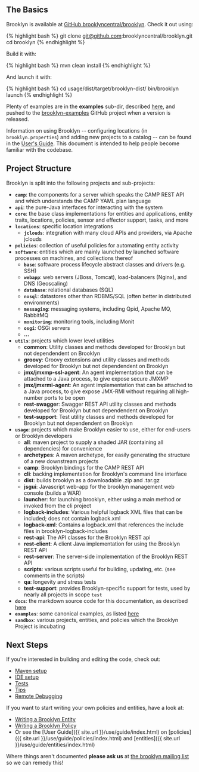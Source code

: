 ## The Basics

Brooklyn is available at [GitHub brooklyncentral/brooklyn](http://github.com/brooklyncentral/brooklyn).  Check it out using:

{% highlight bash %}
git clone git@github.com:brooklyncentral/brooklyn.git
cd brooklyn
{% endhighlight %}

Build it with:

{% highlight bash %}
mvn clean install
{% endhighlight %}

And launch it with:

{% highlight bash %}
cd usage/dist/target/brooklyn-dist/
bin/brooklyn launch
{% endhighlight %}

Plenty of examples are in the **examples** sub-dir,
described [here]({{site.url}}/use/examples),
and pushed to the [brooklyn-examples](http://github.com/brooklyncentral/brooklyn-examples) 
GitHub project when a version is released.

Information on using Brooklyn -- configuring locations (in `brooklyn.properties`) 
and adding new projects to a catalog -- can be found in the [User's Guide]({{site.url}}/use/guide/quickstart/index.html).
This document is intended to help people become familiar with the codebase.

## Project Structure

Brooklyn is split into the following projects and sub-projects:

* **``camp``**: the components for a server which speaks the CAMP REST API and which understands the CAMP YAML plan language
* **``api``**: the pure-Java interfaces for interacting with the system
* **``core``**: the base class implementations for entities and applications, entity traits, locations, policies, sensor and effector support, tasks, and more 
* **``locations``**: specific location integrations
    * **``jclouds``**: integration with many cloud APIs and providers, via Apache jclouds
* **``policies``**: collection of useful policies for automating entity activity  
* **``software``**: entities which are mainly launched by launched software processes on machines, and collections thereof
    * **``base``**: software process lifecycle abstract classes and drivers (e.g. SSH) 
    * **``webapp``**: web servers (JBoss, Tomcat), load-balancers (Nginx), and DNS (Geoscaling) 
    * **``database``**: relational databases (SQL) 
    * **``nosql``**: datastores other than RDBMS/SQL (often better in distributed environments) 
    * **``messaging``**: messaging systems, including Qpid, Apache MQ, RabbitMQ 
    * **``monitoring``**: monitoring tools, including Monit
    * **``osgi``**: OSGi servers 
    * **...**
* **``utils``**: projects which lower level utilities
    * **common**: Utility classes and methods developed for Brooklyn but not dependendent on Brooklyn
    * **groovy**: Groovy extensions and utility classes and methods developed for Brooklyn but not dependendent on Brooklyn
    * **jmx/jmxmp-ssl-agent**: An agent implementation that can be attached to a Java process, to give expose secure JMXMP
    * **jmx/jmxrmi-agent**: An agent implementation that can be attached to a Java process, to give expose JMX-RMI without requiring all high-number ports to be open
    * **rest-swagger**: Swagger REST API utility classes and methods developed for Brooklyn but not dependendent on Brooklyn
    * **test-support**: Test utility classes and methods developed for Brooklyn but not dependendent on Brooklyn
* **``usage``**: projects which make Brooklyn easier to use, either for end-users or Brooklyn developers
    * **all**: maven project to supply a shaded JAR (containing all dependencies) for convenience
    * **archetypes**: A maven archetype, for easily generating the structure of a new downstream projects 
    * **camp**: Brooklyn bindings for the CAMP REST API
    * **cli**: backing implementation for Brooklyn's command line interface
    * **dist**: builds brooklyn as a downloadable .zip and .tar.gz
    * **jsgui**: Javascript web-app for the brooklyn management web console (builds a WAR)
    * **launcher**: for launching brooklyn, either using a main method or invoked from the cli project
    * **logback-includes**: Various helpful logback XML files that can be included; does not contain logback.xml 
    * **logback-xml**: Contains a logback.xml that references the include files in brooklyn-logback-includes
    * **rest-api**: The API classes for the Brooklyn REST api
    * **rest-client**: A client Java implementation for using the Brooklyn REST API 
    * **rest-server**: The server-side implementation of the Brooklyn REST API
    * **scripts**: various scripts useful for building, updating, etc. (see comments in the scripts)
    * **qa**: longevity and stress tests
    * **test-support**: provides Brooklyn-specific support for tests, used by nearly all projects in scope ``test``
* **``docs``**: the markdown source code for this documentation, as described [here]({{site.url}}/dev/tips/update-docs.html)
* **``examples``**: some canonical examples, as listed [here]({{site.url}}/use/examples)
* **``sandbox``**: various projects, entities, and policies which the Brooklyn Project is incubating

 
## Next Steps

If you're interested in building and editing the code, check out:

* [Maven setup](../build/index.html)
* [IDE setup](../build/ide.html)
* [Tests](../build/tests.html)
* [Tips](../tips/index.html)
* [Remote Debugging](../build/debugging-remote-brooklyn.html)

If you want to start writing your own policies and entities, have a look at:

* [Writing a Brooklyn Entity](entity.html)
* [Writing a Brooklyn Policy](policy.html)
* Or see the [User Guide]({{ site.url }}/use/guide/index.html) 
  on [policies]({{ site.url }}/use/guide/policies/index.html)
  and [entities]({{ site.url }}/use/guide/entities/index.html)

Where things aren't documented **please ask us** at 
[the brooklyn mailing list](https://mail-archives.apache.org/mod_mbox/incubator-brooklyn-dev/)
so we can remedy this!
